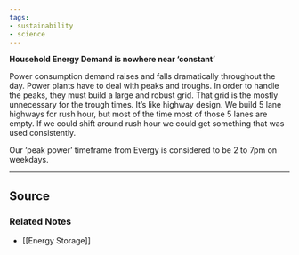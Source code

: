 ```yaml
---
tags:
- sustainability
- science
---
```

**Household Energy Demand is nowhere near ‘constant’**

Power consumption demand raises and falls dramatically throughout the day. Power plants have to deal with peaks and troughs. In order to handle the peaks, they must build a large and robust grid. That grid is the mostly unnecessary for the trough times. It’s like highway design. We build 5 lane highways for rush hour, but most of the time most of those 5 lanes are empty. If we could shift around rush hour we could get something that was used consistently.

Our ‘peak power’ timeframe from Evergy is considered to be 2 to 7pm on weekdays.

---

## Source


### Related Notes
- [[Energy Storage]]
